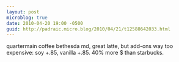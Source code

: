 ```yaml
---
layout: post
microblog: true
date: 2010-04-20 19:00 -0500
guid: http://padraic.micro.blog/2010/04/21/t12588642033.html
---
```

quartermain coffee bethesda md, great latte, but add-ons way too expensive: soy +.85, vanilla +.85. 40% more $ than starbucks.
